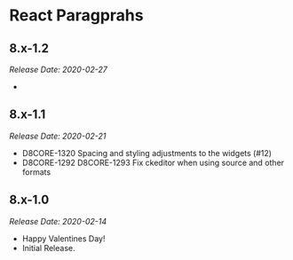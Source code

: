 # React Paragprahs

8.x-1.2
--------------------------------------------------------------------------------
_Release Date: 2020-02-27_

-

8.x-1.1
--------------------------------------------------------------------------------
_Release Date: 2020-02-21_

- D8CORE-1320 Spacing and styling adjustments to the widgets (#12)
- D8CORE-1292 D8CORE-1293 Fix ckeditor when using source and other formats

8.x-1.0
--------------------------------------------------------------------------------
_Release Date: 2020-02-14_

- Happy Valentines Day!
- Initial Release.
